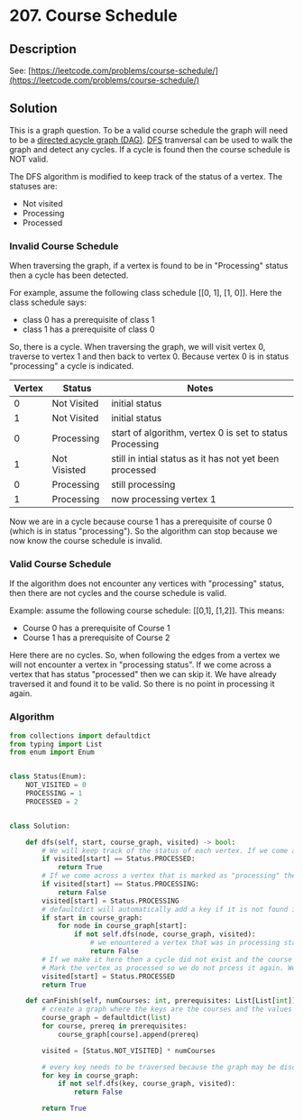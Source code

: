 # 207. Course Schedule

## Description

See: [https://leetcode.com/problems/course-schedule/](https://leetcode.com/problems/course-schedule/)

## Solution

This is a graph question. To be a valid course schedule the graph will need to be a [directed acycle graph (DAG)](../../data-structures/graph.md#directed-acyclic-graph-dag). [DFS](../../algorithms/depth-first-search-dfs.md#traversal) tranversal can be used to walk the graph and detect any cycles. If a cycle is found then the course schedule is NOT valid.

The DFS algorithm is modified to keep track of the status of a vertex. The statuses are:

* Not visited
* Processing&#x20;
* Processed

### Invalid Course Schedule

When traversing the graph, if a vertex is found to be in "Processing" status then a cycle has been detected.&#x20;

For example, assume the following class schedule \[\[0, 1], \[1, 0]]. Here the class schedule says:

* class 0 has a prerequisite of class 1
* class 1 has a prerequisite of class 0

So, there is a cycle. When traversing the graph, we will visit vertex 0, traverse to vertex 1 and then back to vertex 0. Because vertex 0 is in status "processing" a cycle is indicated.

| Vertex | Status       | Notes                                                    |
| ------ | ------------ | -------------------------------------------------------- |
| 0      | Not Visited  | initial status                                           |
| 1      | Not Visited  | initial status                                           |
| 0      | Processing   | start of algorithm, vertex 0 is set to status Processing |
| 1      | Not Visisted | still in intial status as it has not yet been processed  |
| 0      | Processing   | still processing                                         |
| 1      | Processing   | now processing vertex 1                                  |

Now we are in a cycle because course 1 has a prerequisite of course 0 (which is in status "processing"). So the algorithm can stop because we now know the course schedule is invalid.

### Valid Course Schedule

If the algorithm does not encounter any vertices with "processing" status, then there are not cycles and the course schedule is valid.

Example: assume the following course schedule: \[\[0,1], \[1,2]]. This means:

* Course 0 has a prerequisite of Course 1
* Course 1 has a prerequisite of Course 2

Here there are no cycles. So, when following the edges from a vertex we will not encounter a vertex in "processing status". If we come across a vertex that has status "processed" then we can skip it. We have already traversed it and found it to be valid. So there is no point in processing it again.

### Algorithm&#x20;

```python
from collections import defaultdict
from typing import List
from enum import Enum


class Status(Enum):
    NOT_VISITED = 0
    PROCESSING = 1
    PROCESSED = 2


class Solution:

    def dfs(self, start, course_graph, visited) -> bool:
        # We will keep track of the status of each vertex. If we come across a processed vertex then we can exit as we don't need to reprocess it
        if visited[start] == Status.PROCESSED:
            return True
        # If we come across a vertex that is marked as "processing" then we have encountered a cycle. We are currently processing that vertex and one of its edges led back to it! So, we can return False as it is not a valid course schedule
        if visited[start] == Status.PROCESSING:
            return False
        visited[start] = Status.PROCESSING
        # defaultdict will automatically add a key if it is not found in the dict. The if statement is here to prevent a key from being added if it does not exist
        if start in course_graph:
            for node in course_graph[start]:
                if not self.dfs(node, course_graph, visited):
                    # we enountered a vertex that was in processing status. So a cycle exits. Return False as the course prerequisites are not valid.
                    return False
        # If we make it here then a cycle did not exist and the course prerequistes are valid.
        # Mark the vertex as processed so we do not prcess it again. We've determined this course has valid prerequisites.
        visited[start] = Status.PROCESSED
        return True

    def canFinish(self, numCourses: int, prerequisites: List[List[int]]) -> bool:
        # create a graph where the keys are the courses and the values are the prerequisites for each course
        course_graph = defaultdict(list)
        for course, prereq in prerequisites:
            course_graph[course].append(prereq)

        visited = [Status.NOT_VISITED] * numCourses

        # every key needs to be traversed because the graph may be disconnected
        for key in course_graph:
            if not self.dfs(key, course_graph, visited):
                return False

        return True

```
